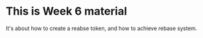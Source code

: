 # This is Week 6 material 

It's about how to create a reabse token, and how to achieve rebase system.

